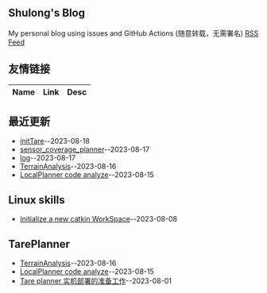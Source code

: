 ## Shulong's Blog
My personal blog using issues and GitHub Actions (随意转载，无需署名)
[RSS Feed](https://raw.githubusercontent.com/shu1ong/gitblog/master/feed.xml)
## 友情链接
| Name | Link | Desc | 
 | ---- | ---- | ---- |
## 最近更新
- [initTare](https://github.com/shu1ong/gitblog/issues/26)--2023-08-18
- [sensor_coverage_planner](https://github.com/shu1ong/gitblog/issues/25)--2023-08-17
- [log](https://github.com/shu1ong/gitblog/issues/24)--2023-08-17
- [TerrainAnalysis](https://github.com/shu1ong/gitblog/issues/20)--2023-08-16
- [LocalPlanner code analyze](https://github.com/shu1ong/gitblog/issues/19)--2023-08-15
## Linux skills
- [Initialize a new catkin WorkSpace](https://github.com/shu1ong/gitblog/issues/18)--2023-08-08
## TarePlanner
- [TerrainAnalysis](https://github.com/shu1ong/gitblog/issues/20)--2023-08-16
- [LocalPlanner code analyze](https://github.com/shu1ong/gitblog/issues/19)--2023-08-15
- [Tare planner 实机部署的准备工作](https://github.com/shu1ong/gitblog/issues/17)--2023-08-01
